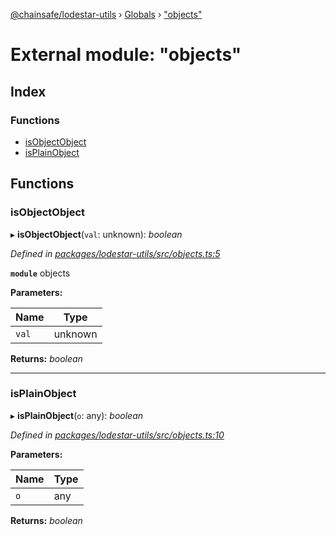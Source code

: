 [@chainsafe/lodestar-utils](../README.md) › [Globals](../globals.md) › ["objects"](_objects_.md)

# External module: "objects"

## Index

### Functions

* [isObjectObject](_objects_.md#isobjectobject)
* [isPlainObject](_objects_.md#isplainobject)

## Functions

###  isObjectObject

▸ **isObjectObject**(`val`: unknown): *boolean*

*Defined in [packages/lodestar-utils/src/objects.ts:5](https://github.com/ChainSafe/lodestar/blob/da7050e4c/packages/lodestar-utils/src/objects.ts#L5)*

**`module`** objects

**Parameters:**

Name | Type |
------ | ------ |
`val` | unknown |

**Returns:** *boolean*

___

###  isPlainObject

▸ **isPlainObject**(`o`: any): *boolean*

*Defined in [packages/lodestar-utils/src/objects.ts:10](https://github.com/ChainSafe/lodestar/blob/da7050e4c/packages/lodestar-utils/src/objects.ts#L10)*

**Parameters:**

Name | Type |
------ | ------ |
`o` | any |

**Returns:** *boolean*
